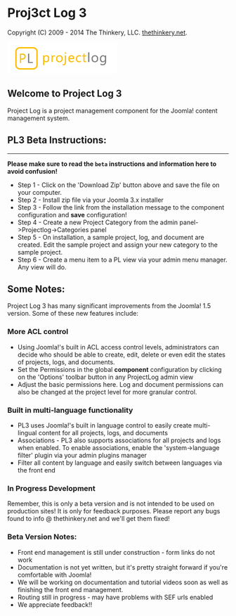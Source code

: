 # Proj3ct Log 3
Copyright (C) 2009 - 2014 The Thinkery, LLC. [thethinkery.net](http://thethinkery.net).
 
![alt text](https://github.com/thinkerytim/ProjectLog/blob/PL30/site/assets/images/projectlog_logo.png "Projectlog Three")

## Welcome to Project Log 3

Project Log is a project management component for the Joomla! content management system. 

## PL3 Beta Instructions:
------
**Please make sure to read the `beta` instructions and information here to avoid confusion!**

* Step 1 - Click on the 'Download Zip' button above and save the file on your computer.
* Step 2 - Install zip file via your Joomla 3.x installer
* Step 3 - Follow the link from the installation message to the component configuration and **save** configuration!
* Step 4 - Create a new Project Category from the admin panel->Projectlog->Categories panel
* Step 5 - On installation, a sample project, log, and document are created. Edit the sample project and assign your new category to the sample project.
* Step 6 - Create a menu item to a PL view via your admin menu manager. Any view will do.


## Some Notes:

Project Log 3 has many significant improvements from the Joomla! 1.5 version. Some of these new features include:

### More ACL control
* Using Joomla!'s built in ACL access control levels, administrators can decide who should be able to create, edit, delete or even edit the states of projects, logs, and documents.
* Set the Permissions in the global **component** configuration by clicking on the 'Options' toolbar button in any ProjectLog admin view
* Adjust the basic permissions here. Log and document permissions can also be changed at the project level for more granular control.

### Built in multi-language functionality
* PL3 uses Joomla!'s built in language control to easily create multi-lingual content for all projects, logs, and documents
* Associations - PL3 also supports associations for all projects and logs when enabled. To enable associations, enable the 'system->language filter' plugin via your admin plugins manager
* Filter all content by language and easily switch between languages via the front end

### In Progress Development
Remember, this is only a beta version and is not intended to be used on production sites! It is only for feedback purposes. Please report any
bugs found to info @ thethinkery.net and we'll get them fixed! 

### Beta Version Notes:
* Front end management is still under construction - form links do not work
* Documentation is not yet written, but it's pretty straight forward if you're comfortable with Joomla!
* We will be working on documentation and tutorial videos soon as well as finishing the front end management.
* Routing still in progress - may have problems with SEF urls enabled 
* We appreciate feedback!!
